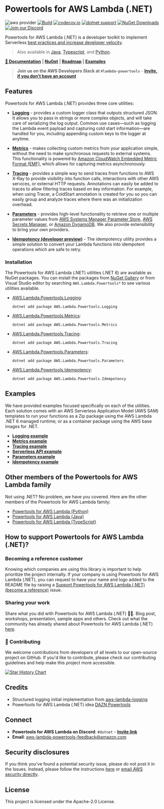 # Powertools for AWS Lambda (.NET)

![aws provider](https://img.shields.io/badge/provider-AWS-orange?logo=amazon-aws&color=ff9900)
[![Build](https://github.com/aws-powertools/powertools-lambda-dotnet/actions/workflows/build.yml/badge.svg?branch=develop)](https://github.com/aws-powertools/powertools-lambda-dotnet/actions/workflows/build.yml)
[![codecov.io](https://codecov.io/github/aws-powertools/powertools-lambda-dotnet/branch/develop/graphs/badge.svg)](https://app.codecov.io/gh/aws-powertools/powertools-lambda-dotnet)
[![dotnet support](https://img.shields.io/static/v1?label=dotnet&message=%20NET6.0&color=blue?style=flat-square&logo=dotnet)](https://dotnet.microsoft.com/en-us/download/dotnet/6.0)
[![NuGet Downloads](https://img.shields.io/nuget/dt/AWS.Lambda.Powertools.Logging.svg)](https://www.nuget.org/packages?q=AWS.Lambda.Powertools)
[![Join our Discord](https://dcbadge.vercel.app/api/server/B8zZKbbyET)](https://discord.gg/B8zZKbbyET)

Powertools for AWS Lambda (.NET) is a developer toolkit to implement Serverless [best practices and increase developer velocity](https://docs.powertools.aws.dev/lambda-dotnet/#features).

> Also available in [Java](https://github.com/aws-powertools/powertools-lambda-java), [Typescript](https://github.com/aws-powertools/powertools-lambda-typescript), and [Python](https://github.com/aws-powertools/powertools-lambda-python).

**[📜 Documentation](https://docs.powertools.aws.dev/lambda-dotnet/)** | **[NuGet](https://www.nuget.org/packages?q=AWS.Lambda.Powertools)** | **[Roadmap](https://github.com/orgs/aws-powertools/projects/6)** | **[Examples](#examples)**

> **Join us on the AWS Developers Slack at `#lambda-powertools`** - **[Invite, if you don't have an account](https://join.slack.com/t/awsdevelopers/shared_invite/zt-gu30gquv-EhwIYq3kHhhysaZ2aIX7ew)**

## Features

Powertools for AWS Lambda (.NET) provides three core utilities:

* **[Logging](https://docs.powertools.aws.dev/lambda/dotnet/core/logging/)** - provides a custom logger class that outputs structured JSON. It allows you to pass in strings or more complex objects, and will take care of serializing the log output. Common use cases—such as logging the Lambda event payload and capturing cold start information—are handled for you, including appending custom keys to the logger at anytime.

* **[Metrics](https://docs.powertools.aws.dev/lambda/dotnet/core/metrics/)** - makes collecting custom metrics from your application simple, without the need to make synchronous requests to external systems. This functionality is powered by [Amazon CloudWatch Embedded Metric Format (EMF)](https://docs.aws.amazon.com/AmazonCloudWatch/latest/monitoring/CloudWatch_Embedded_Metric_Format.html), which allows for capturing metrics asynchronously.

* **[Tracing](https://docs.powertools.aws.dev/lambda/dotnet/core/tracing/)** - provides a simple way to send traces from functions to AWS X-Ray to provide visibility into function calls, interactions with other AWS services, or external HTTP requests. Annotations can easily be added to traces to allow filtering traces based on key information. For example, when using Tracer, a ColdStart annotation is created for you so you can easily group and analyze traces where there was an initialization overhead.

* **[Parameters](https://docs.powertools.aws.dev/lambda/dotnet/utilities/parameters/)** - provides high-level functionality to retrieve one or multiple parameter values from [AWS Systems Manager Parameter Store](https://docs.aws.amazon.com/systems-manager/latest/userguide/systems-manager-parameter-store.html), [AWS Secrets Manager](https://aws.amazon.com/secrets-manager/), or [Amazon DynamoDB](https://aws.amazon.com/dynamodb/). We also provide extensibility to bring your own providers.

* **[Idempotency (developer preview)](https://docs.powertools.aws.dev/lambda/dotnet/utilities/idempotency/)** - The idempotency utility provides a simple solution to convert your Lambda functions into idempotent operations which are safe to retry.

### Installation

The Powertools for AWS Lambda (.NET) utilities (.NET 6) are available as NuGet packages. You can install the packages from [NuGet Gallery](https://www.nuget.org/packages?q=AWS+Lambda+Powertools*) or from Visual Studio editor by searching `AWS.Lambda.Powertools*` to see various utilities available.

* [AWS.Lambda.Powertools.Logging](https://www.nuget.org/packages?q=AWS.Lambda.Powertools.Logging):

    `dotnet add package AWS.Lambda.Powertools.Logging`

* [AWS.Lambda.Powertools.Metrics](https://www.nuget.org/packages?q=AWS.Lambda.Powertools.Metrics):

    `dotnet add package AWS.Lambda.Powertools.Metrics`

* [AWS.Lambda.Powertools.Tracing](https://www.nuget.org/packages?q=AWS.Lambda.Powertools.Tracing):

    `dotnet add package AWS.Lambda.Powertools.Tracing`

* [AWS.Lambda.Powertools.Parameters](https://www.nuget.org/packages?q=AWS.Lambda.Powertools.Parameters):

    `dotnet add package AWS.Lambda.Powertools.Parameters`

* [AWS.Lambda.Powertools.Idempotency](https://www.nuget.org/packages?q=AWS.Lambda.Powertools.Idempotency):

    `dotnet add package AWS.Lambda.Powertools.Idempotency`

## Examples

We have provided examples focused specifically on each of the utilities. Each solution comes with an AWS Serverless Application Model (AWS SAM) templates to run your functions as a Zip package using the AWS Lambda .NET 6 managed runtime; or as a container package using the AWS base images for .NET.

* **[Logging example](examples/Logging/)**
* **[Metrics example](examples/Metrics/)**
* **[Tracing example](examples/Tracing/)**
* **[Serverless API example](examples/ServerlessApi/)**
* **[Parameters example](examples/Parameters/)**
* **[Idempotency example](examples/Idempotency)**

## Other members of the Powertools for AWS Lambda family

Not using .NET? No problem, we have you covered. Here are the other members of the Powertools for AWS Lambda family:

* [Powertools for AWS Lambda (Python)](https://github.com/aws-powertools/powertools-lambda-python)
* [Powertools for AWS Lambda (Java)](https://github.com/aws-powertools/powertools-lambda-java)
* [Powertools for AWS Lambda (TypeScript)](https://github.com/aws-powertools/powertools-lambda-typescript)

## How to support Powertools for AWS Lambda (.NET)?

### Becoming a reference customer

Knowing which companies are using this library is important to help prioritize the project internally. If your company is using Powertools for AWS Lambda (.NET), you can request to have your name and logo added to the README file by raising a [Support Powertools for AWS Lambda (.NET) (become a reference)](https://github.com/aws-powertools/powertools-lambda-dotnet/issues/new?assignees=&labels=customer-reference&template=support_powertools.yml&title=%5BSupport+Lambda+Powertools%5D%3A+%3Cyour+organization+name%3E) issue.

### Sharing your work

Share what you did with Powertools for AWS Lambda (.NET) 💞💞. Blog post, workshops, presentation, sample apps and others. Check out what the community has already shared about Powertools for AWS Lambda (.NET) [here](https://docs.powertools.aws.dev/lambda/dotnet/we_made_this/).

### 👋 Contributing

We welcome contributions from developers of all levels to our open-source project on GitHub. If you'd like to contribute, please check our contributing guidelines and help make this project more accessible.

[![Star History Chart](https://api.star-history.com/svg?repos=aws-powertools/powertools-lambda-dotnet&type=Date)](https://star-history.com/#aws-powertools/powertools-lambda-dotnet&Date)

## Credits

* Structured logging initial implementation from [aws-lambda-logging](https://gitlab.com/hadrien/aws_lambda_logging)
* Powertools for AWS Lambda (.NET) idea [DAZN Powertools](https://github.com/getndazn/dazn-lambda-powertools/)

## Connect

* **Powertools for AWS Lambda on Discord**: `#dotnet` - **[Invite link](https://discord.gg/B8zZKbbyET)**
* **Email**: <aws-lambda-powertools-feedback@amazon.com>

## Security disclosures

If you think you’ve found a potential security issue, please do not post it in the Issues.  Instead, please follow the instructions [here](https://aws.amazon.com/security/vulnerability-reporting/) or [email AWS security directly](mailto:aws-security@amazon.com).

## License

This project is licensed under the Apache-2.0 License.
